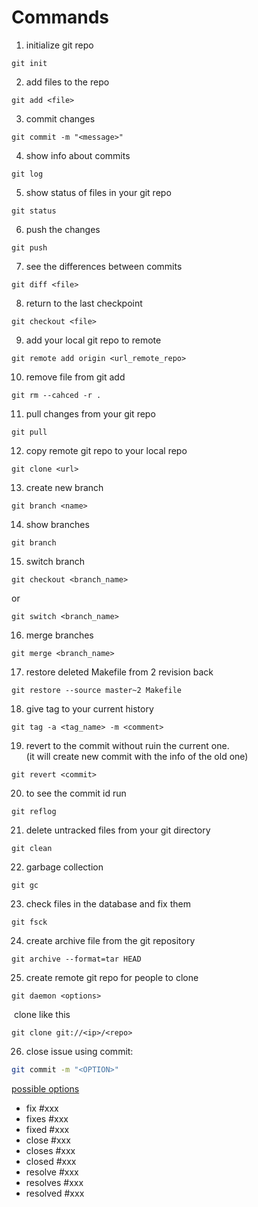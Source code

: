 # Commands
1) initialize git repo
```
git init
```

2) add files to the repo
```
git add <file>
```

3) commit changes
```
git commit -m "<message>"
```

4) show info about commits
```
git log
```

5) show status of files in your git repo
```
git status
```

6) push the changes 
```
git push 
```

7) see the differences between commits
```
git diff <file>
```

8) return to the last checkpoint
```
git checkout <file> 
```

9) add your local git repo to remote
```
git remote add origin <url_remote_repo>
```

10) remove file from git add
```
git rm --cahced -r .
```

11) pull changes from your git repo
```
git pull
```

12) copy remote git repo to your local repo
```
git clone <url>
```

13) create new branch 
```
git branch <name>
```

14) show branches
```
git branch 
```

15) switch branch
```
git checkout <branch_name>
```
or
```
git switch <branch_name>
```
16) merge branches
```
git merge <branch_name>
```

17) restore deleted Makefile from 2 revision back
```
git restore --source master~2 Makefile
```

18) give tag to your current history
```
git tag -a <tag_name> -m <comment>
```

19) revert to the commit without ruin the current one.  
(it will create new commit with the info of the old one)
```
git revert <commit>
```
20) to see the commit id run
```
git reflog
```

21) delete untracked files from your git directory
```
git clean
```

22) garbage collection
```
git gc
```

23) check files in the database and fix them
```
git fsck
```

24) create archive file from the git repository
```
git archive --format=tar HEAD
```

25) create remote git repo for people to clone 
```
git daemon <options>
```
&nbsp;clone like this
```
git clone git://<ip>/<repo>
```

26) close issue using commit:
```bash
git commit -m "<OPTION>"
```
<ins>possible options</ins>
- fix #xxx
- fixes #xxx
- fixed #xxx
- close #xxx
- closes #xxx
- closed #xxx
- resolve #xxx
- resolves #xxx
- resolved #xxx